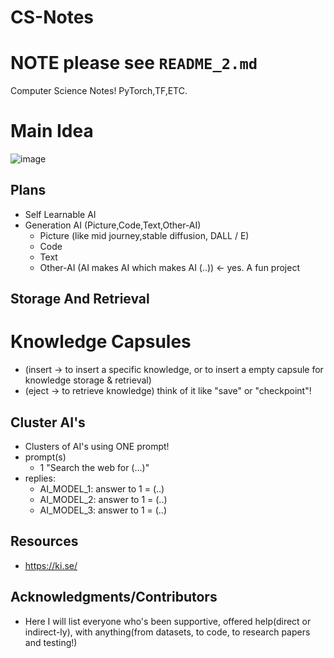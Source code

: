 # CS-Notes
# NOTE please see `README_2.md`
Computer Science Notes! PyTorch,TF,ETC.

# Main Idea
![image](https://github.com/user-attachments/assets/c52ae45e-725a-40a8-abbd-ab8836354736)



## Plans
- Self Learnable AI
- Generation AI (Picture,Code,Text,Other-AI) 
  - Picture (like mid journey,stable diffusion, DALL / E) 
  - Code
  - Text 
  - Other-AI (AI makes AI which makes AI (..)) <- yes. A fun project

## Storage And Retrieval 
# Knowledge Capsules
- (insert -> to insert a specific knowledge, or to insert a empty capsule for knowledge storage & retrieval)
- (eject -> to retrieve knowledge)
think of it like "save" or "checkpoint"!

## Cluster AI's
- Clusters of AI's using ONE prompt!
- prompt(s)
  - 1 "Search the web for (...)"
- replies: 
  - AI_MODEL_1:  answer to 1 = (..)
  - AI_MODEL_2:  answer to 1 = (..)
  - AI_MODEL_3:  answer to 1 = (..)


## Resources
- https://ki.se/

## Acknowledgments/Contributors
- Here I will list everyone who's been supportive, offered help(direct or indirect-ly), with anything(from datasets, to code, to research papers and testing!)
